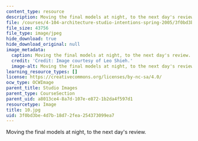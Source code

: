 ```yaml
---
content_type: resource
description: Moving the final models at night, to the next day's review.
file: /courses/4-104-architecture-studio-intentions-spring-2005/3f0bd3be4d7b18d72fea254373099ea7_10.jpg
file_size: 43756
file_type: image/jpeg
hide_download: true
hide_download_original: null
image_metadata:
  caption: Moving the final models at night, to the next day's review.
  credit: 'Credit: Image courtesy of Leo Shieh.'
  image-alt: Moving the final models at night, to the next day's review.
learning_resource_types: []
license: https://creativecommons.org/licenses/by-nc-sa/4.0/
ocw_type: OCWImage
parent_title: Studio Images
parent_type: CourseSection
parent_uid: a8013ce4-8a7d-107e-e872-1b2da4f597d1
resourcetype: Image
title: 10.jpg
uid: 3f0bd3be-4d7b-18d7-2fea-254373099ea7
---
```

Moving the final models at night, to the next day's review.